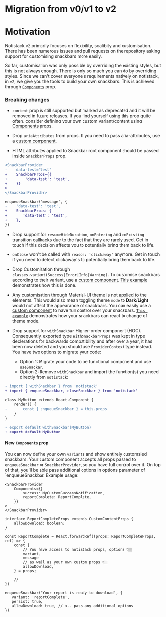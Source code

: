 

# Migration from v0/v1 to v2

# Motivation
Notistack `v2` primarily focuses on flexibility, scalibity and customisation. There has been numerous issues and pull requests
on the repository asking support for customising snackbars more easily.

So far, customisation was only possible by overriding the existing styles, but this is not always enough. There is only so 
much you can do by overriding styles. Since we can't cover everyone's requirements natively on notistack, in `v2`, we give 
you the tools to build your own snackbars. This is achieved through [`Components`](#8-new-components-prop) prop.


### Breaking changes

* `content` prop is still supported but marked as deprecated and it will be removed in future releases. If you find yourself using this prop quite often, consider defining your own custom variant/content using [Components](#8-new-components-prop) props. 

* Drop `ariaAttributes` from props. If you need to pass aria-attributes, use a [custom component](#8-new-components-prop).

* HTML attributes applied to Snackbar root component should be passed inside `SnackbarProps` prop.
```diff
<SnackbarProvider
-    data-test="test"
+    SnackbarProps={{
+        'data-test': 'test',
+    }}
>
</SnackbarProvider>

enqueueSnackbar('message', {
-    'data-test': 'test',
+    SnackbarProps: {
+       'data-test': 'test',
+    },
})
```

* Drop support for `resumeHideDuration`, `onEntering` and `onExisting` transition callbacks due to the fact that they are rarely used. Get in touch if this decision affects you to potentially bring them back to life.

* `onClose` won't be called with `reason: 'clickaway'` anymore. Get in touch if you need to detect clickaway's to potentially bring them back to life.

* Drop Customisation through `classes.variant(Success|Error|Info|Warning)`. To customise snackbars according to their
variant, use a [custom component](#8-new-components-prop). [This example](https://github.com/iamhosseindhv/notistack/tree/master/examples/custom-snackbar-example) demonstrates how this is done.

* Any customisation through Material-UI theme is not applied to the elements. This would also mean toggling theme `mode` to **Dark**/**Light** would not affect the appearance of snackbars. You can easily use a [custom component](#8-new-components-prop) to have full control over your snackbars. [`This example`](https://github.com/iamhosseindhv/notistack/tree/master/examples/custom-snackbar-example) demonstrates how your snackbars can react to change of theme mode.

* Drop support for `withSnackbar` Higher-order component (HOC). Consequently, exported type `WithSnackbarProps` was kept in type declerations for backwards compatibility and after over a year, it has been now deleted and you should use `ProviderContext` type instead. You have two options to migrate your code:
  * Option 1: Migrate your code to be functional component and use `useSnackar`.
  * Option 2: Remove `withSnackbar` and import the function(s) you need directly from `notistack`:
```diff
- import { withSnackbar } from 'notistack' 
+ import { enqueueSnackbar, closeSnackbar } from 'notistack' 

class MyButton extends React.Component {
    render() {
-       const { enqueueSnackbar } = this.props
    }
}

- export default withSnackbar(MyButton)
+ export default MyButton
```


####  New `Components` prop
You can now define your own `variant`s and show entirely customsied snackbars. Your custom component accepts all props passed to `enqueueSnackbar` or `SnackbarProvider`, so you have full control over it. On top of that, you'll be able pass additional options in options parameter of `enqueueSnackbar. Example usage:

```tsx
<SnackbarProvider
    Components={{
        success: MyCustomSuccessNotification,
        reportComplete: ReportComplete,
    }}
>
</SnackbarProvider>

interface ReportCompleteProps extends CustomContentProps {
    allowDownload: boolean;
}

const ReportComplete = React.forwardRef((props: ReportCompleteProps, ref) => {
    const {
        // You have access to notistack props, options 👇🏼
        variant,
        message
        // as well as your own custom props 👇🏼
        allowDownload,
    } = props;

    // 
})

enqueueSnackbar('Your report is ready to download', {
   variant: 'reportComplete',
   persist: true,
   allowDownload: true, // <-- pass any additional options
})

```

